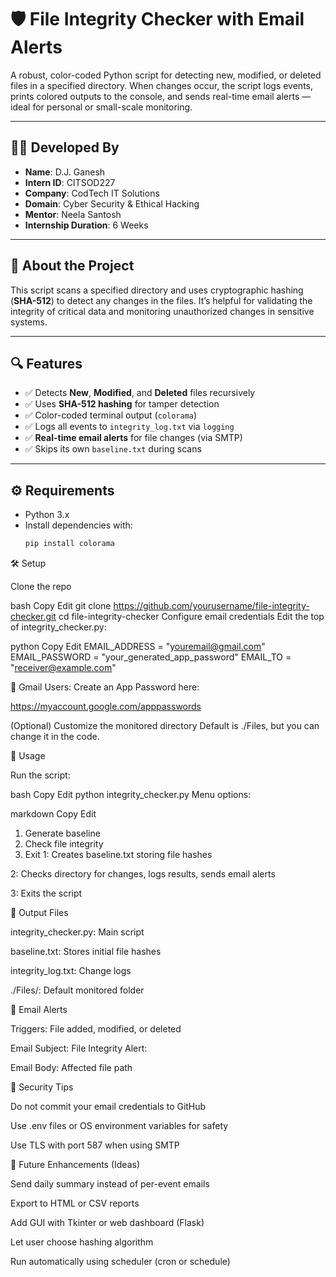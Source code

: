 # 🛡️ File Integrity Checker with Email Alerts

A robust, color-coded Python script for detecting new, modified, or deleted files in a specified directory. When changes occur, the script logs events, prints colored outputs to the console, and sends real-time email alerts — ideal for personal or small-scale monitoring.

---


## 👨‍💻 Developed By


- **Name**: D.J. Ganesh  
- **Intern ID**: CITSOD227  
- **Company**: CodTech IT Solutions  
- **Domain**: Cyber Security & Ethical Hacking  
- **Mentor**: Neela Santosh  
- **Internship Duration**: 6 Weeks

---


## 📌 About the Project


This script scans a specified directory and uses cryptographic hashing (**SHA-512**) to detect any changes in the files. It’s helpful for validating the integrity of critical data and monitoring unauthorized changes in sensitive systems.

---


## 🔍 Features



- ✅ Detects **New**, **Modified**, and **Deleted** files recursively
- ✅ Uses **SHA-512 hashing** for tamper detection
- ✅ Color-coded terminal output (`colorama`)
- ✅ Logs all events to `integrity_log.txt` via `logging`
- ✅ **Real-time email alerts** for file changes (via SMTP)
- ✅ Skips its own `baseline.txt` during scans

---


## ⚙️ Requirements


- Python 3.x  
- Install dependencies with:
  ```bash
  pip install colorama

  
🛠️ Setup



Clone the repo

bash
Copy
Edit
git clone https://github.com/yourusername/file-integrity-checker.git
cd file-integrity-checker
Configure email credentials
Edit the top of integrity_checker.py:

python
Copy
Edit
EMAIL_ADDRESS = "youremail@gmail.com"
EMAIL_PASSWORD = "your_generated_app_password"
EMAIL_TO = "receiver@example.com"

📌 Gmail Users: Create an App Password here:

https://myaccount.google.com/apppasswords

(Optional) Customize the monitored directory
Default is ./Files, but you can change it in the code.


🚀 Usage


Run the script:

bash
Copy
Edit
python integrity_checker.py
Menu options:

markdown
Copy
Edit
1. Generate baseline
2. Check file integrity
3. Exit
1: Creates baseline.txt storing file hashes

2: Checks directory for changes, logs results, sends email alerts

3: Exits the script


📁 Output Files


integrity_checker.py: Main script

baseline.txt: Stores initial file hashes

integrity_log.txt: Change logs

./Files/: Default monitored folder


📩 Email Alerts


Triggers: File added, modified, or deleted

Email Subject: File Integrity Alert: <Event>

Email Body: Affected file path


🔐 Security Tips


Do not commit your email credentials to GitHub

Use .env files or OS environment variables for safety

Use TLS with port 587 when using SMTP


🧠 Future Enhancements (Ideas)


Send daily summary instead of per-event emails

Export to HTML or CSV reports

Add GUI with Tkinter or web dashboard (Flask)

Let user choose hashing algorithm

Run automatically using scheduler (cron or schedule)



